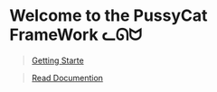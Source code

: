 # Welcome to the PussyCat FrameWork ᓚᘏᗢ
> [Getting Starte ]('https://masihgh.github.io/pussycat/getting-starte') 

>[Read Documention]('https://masihgh.github.io/pussycat/documentation')